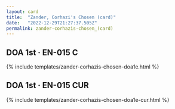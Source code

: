 ```yaml
---
layout: card
title:  "Zander, Corhazi's Chosen (card)"
date:   "2022-12-29T21:27:37.505Z"
permalink: zander-corhazis-chosen_(card)
---
```


## DOA 1st &middot; EN-015 C

{% include templates/zander-corhazis-chosen-doa1e.html %}


## DOA 1st &middot; EN-015 CUR

{% include templates/zander-corhazis-chosen-doa1e-cur.html %}
